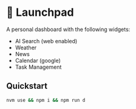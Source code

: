# 🚀 Launchpad

A personal dashboard with the following widgets:

- AI Search (web enabled)
- Weather
- News
- Calendar (google)
- Task Management

## Quickstart

```bash
nvm use && npm i && npm run d
```
